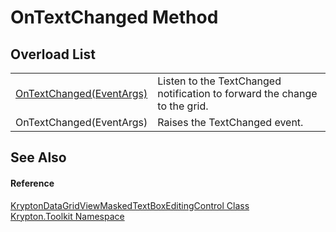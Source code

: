 # OnTextChanged Method


## Overload List
<table>
<tr>
<td><a href="5442e285-47d7-6c6b-343a-8284ed1bc2f8.md">OnTextChanged(EventArgs)</a></td>
<td>Listen to the TextChanged notification to forward the change to the grid.</td></tr>
<tr>
<td>OnTextChanged(EventArgs)</td>
<td>Raises the TextChanged event.</td></tr>
</table>

## See Also


#### Reference
<a href="456849ff-f62a-aabf-5b8b-1a805e76e898.md">KryptonDataGridViewMaskedTextBoxEditingControl Class</a>  
<a href="79d2eac2-21f4-54ff-7552-b20c33c30600.md">Krypton.Toolkit Namespace</a>  
